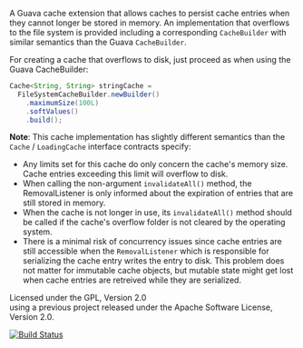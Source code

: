 A Guava cache extension that allows caches to persist cache entries when they cannot longer be stored in memory.
An implementation that overflows to the file system is provided including a corresponding `CacheBuilder` with similar semantics than the Guava `CacheBuilder`.

For creating a cache that overflows to disk, just proceed as when using the Guava CacheBuilder:

```java
Cache<String, String> stringCache =
  FileSystemCacheBuilder.newBuilder()
    .maximumSize(100L)
    .softValues()
    .build();
```

**Note**: This cache implementation has slightly different semantics than the `Cache` / `LoadingCache` interface contracts specify:
* Any limits set for this cache do only concern the cache's memory size. Cache entries exceeding this limit will overflow to disk.
* When calling the non-argument `invalidateAll()` method, the RemovalListener is only informed about the expiration of entries that are still stored in memory.
* When the cache is not longer in use, its `invalidateAll()` method should be called if the cache's overflow folder is not cleared by the operating system.
* There is a minimal risk of concurrency issues since cache entries are still accessible when the `RemovalListener` which is responsible for serializing the cache entry writes the entry to disk. This problem does not matter for immutable cache objects, but mutable state might get lost when cache entries are retreived while they are serialized. 

Licensed under the GPL, Version 2.0    
using a previous project released under the Apache Software License, Version 2.0.

[![Build Status](https://travis-ci.org/raphw/guava-cache-overflow-extension.png)](https://travis-ci.org/raphw/guava-cache-overflow-extension)
